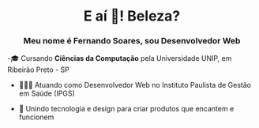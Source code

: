 <h1 align="center">E aí 👋! Beleza?</h1> 
<h3 align="center">Meu nome é Fernando Soares, sou Desenvolvedor Web</h3>

-🎓 Cursando **Ciências da Computação** pela Universidade UNIP, em Ribeirão Preto - SP

- 👨🏻‍💻 Atuando como Desenvolvedor Web no Instituto Paulista de Gestão em Saúde (IPGS)

- 🚀 Unindo tecnologia e design para criar produtos que encantem e funcionem
